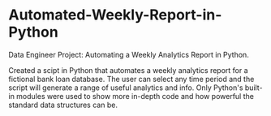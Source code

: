 # Automated-Weekly-Report-in-Python
Data Engineer Project:  Automating a Weekly Analytics Report in Python.  

Created a scipt in Python that automates a weekly analytics report for a fictional bank loan database.  The user can select any time period and the script will generate a range of useful analytics and info.  Only Python's built-in modules were used to show more in-depth code and how powerful the standard data structures can be.  

